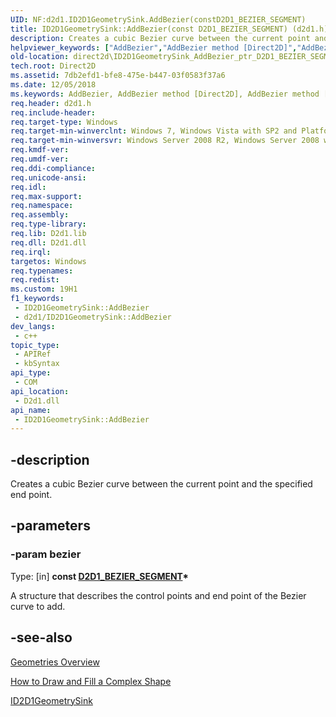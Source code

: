 ```yaml
---
UID: NF:d2d1.ID2D1GeometrySink.AddBezier(constD2D1_BEZIER_SEGMENT)
title: ID2D1GeometrySink::AddBezier(const D2D1_BEZIER_SEGMENT) (d2d1.h)
description: Creates a cubic Bezier curve between the current point and the specified endpoint.
helpviewer_keywords: ["AddBezier","AddBezier method [Direct2D]","AddBezier method [Direct2D]","ID2D1GeometrySink interface","ID2D1GeometrySink interface [Direct2D]","AddBezier method","ID2D1GeometrySink.AddBezier","ID2D1GeometrySink.AddBezier(const D2D1_BEZIER_SEGMENT)","ID2D1GeometrySink::AddBezier","ID2D1GeometrySink::AddBezier(const D2D1_BEZIER_SEGMENT)","d2d1/ID2D1GeometrySink::AddBezier","direct2d.ID2D1GeometrySink_AddBezier_ptr_D2D1_BEZIER_SEGMENT"]
old-location: direct2d\ID2D1GeometrySink_AddBezier_ptr_D2D1_BEZIER_SEGMENT.htm
tech.root: Direct2D
ms.assetid: 7db2efd1-bfe8-475e-b447-03f0583f37a6
ms.date: 12/05/2018
ms.keywords: AddBezier, AddBezier method [Direct2D], AddBezier method [Direct2D],ID2D1GeometrySink interface, ID2D1GeometrySink interface [Direct2D],AddBezier method, ID2D1GeometrySink.AddBezier, ID2D1GeometrySink.AddBezier(const D2D1_BEZIER_SEGMENT), ID2D1GeometrySink::AddBezier, ID2D1GeometrySink::AddBezier(const D2D1_BEZIER_SEGMENT), d2d1/ID2D1GeometrySink::AddBezier, direct2d.ID2D1GeometrySink_AddBezier_ptr_D2D1_BEZIER_SEGMENT
req.header: d2d1.h
req.include-header: 
req.target-type: Windows
req.target-min-winverclnt: Windows 7, Windows Vista with SP2 and Platform Update for Windows Vista [desktop apps \| UWP apps]
req.target-min-winversvr: Windows Server 2008 R2, Windows Server 2008 with SP2 and Platform Update for Windows Server 2008 [desktop apps \| UWP apps]
req.kmdf-ver: 
req.umdf-ver: 
req.ddi-compliance: 
req.unicode-ansi: 
req.idl: 
req.max-support: 
req.namespace: 
req.assembly: 
req.type-library: 
req.lib: D2d1.lib
req.dll: D2d1.dll
req.irql: 
targetos: Windows
req.typenames: 
req.redist: 
ms.custom: 19H1
f1_keywords:
 - ID2D1GeometrySink::AddBezier
 - d2d1/ID2D1GeometrySink::AddBezier
dev_langs:
 - c++
topic_type:
 - APIRef
 - kbSyntax
api_type:
 - COM
api_location:
 - D2d1.dll
api_name:
 - ID2D1GeometrySink::AddBezier
---
```


## -description

Creates a cubic Bezier curve between the current point and the specified end point.

## -parameters

### -param bezier

Type: [in] <b>const <a href="/windows/win32/api/d2d1/ns-d2d1-d2d1_bezier_segment">D2D1_BEZIER_SEGMENT</a>*</b>

A structure that describes the control points and end point of the Bezier curve to add.

## -see-also

<a href="/windows/win32/Direct2D/direct2d-geometries-overview">Geometries Overview</a>

<a href="/windows/win32/Direct2D/how-to-draw-and-fill-a-complex-shape">How to Draw and Fill a Complex Shape</a>

<a href="/windows/win32/api/d2d1/nn-d2d1-id2d1geometrysink">ID2D1GeometrySink</a>

